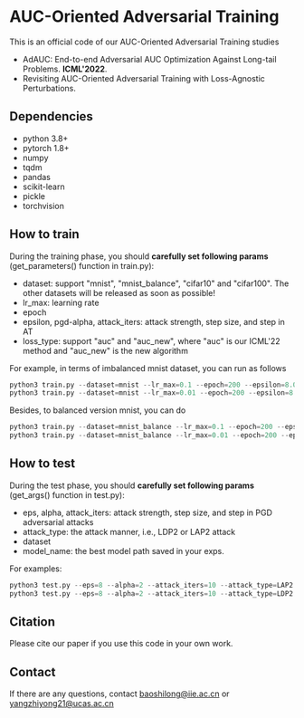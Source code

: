 # AUC-Oriented Adversarial Training

This is an official code of our AUC-Oriented Adversarial Training studies 
- AdAUC: End-to-end Adversarial AUC Optimization Against Long-tail Problems. **ICML'2022**.
- Revisiting AUC-Oriented Adversarial Training with Loss-Agnostic Perturbations. 

## Dependencies
- python 3.8+
- pytorch 1.8+
- numpy
- tqdm
- pandas
- scikit-learn
- pickle
- torchvision

## How to train
During the training phase, you should **carefully set following params** (get_parameters() function in train.py):
- dataset: support "mnist", "mnist_balance", "cifar10" and "cifar100". The other datasets will be released as soon as possible!
- lr_max: learning rate
- epoch
- epsilon, pgd-alpha, attack_iters: attack strength, step size, and step in AT 
- loss_type: support "auc" and "auc_new", where "auc" is our ICML'22 method and "auc_new" is the new algorithm

For example, in terms of imbalanced mnist dataset, you can run as follows
```python
python3 train.py --dataset=mnist --lr_max=0.1 --epoch=200 --epsilon=8.0 --loss_type=auc_new
python3 train.py --dataset=mnist --lr_max=0.01 --epoch=200 --epsilon=8.0 --loss_type=auc
```
Besides, to balanced version mnist, you can do
```python
python3 train.py --dataset=mnist_balance --lr_max=0.1 --epoch=200 --epsilon=8.0 --loss_type=auc_new
python3 train.py --dataset=mnist_balance --lr_max=0.01 --epoch=200 --epsilon=8.0 --loss_type=auc
```

## How to test 
During the test phase, you should **carefully set following params** (get_args() function in test.py):
- eps, alpha, attack_iters: attack strength, step size, and step in PGD adversarial attacks
- attack_type: the attack manner, i.e., LDP2 or LAP2 attack
- dataset
- model_name: the best model path saved in your exps.

For examples:
```python
python3 test.py --eps=8 --alpha=2 --attack_iters=10 --attack_type=LAP2 --dataset=mnist --model_name=mnist_auc_new_pgd_pgd_0.1
python3 test.py --eps=8 --alpha=2 --attack_iters=10 --attack_type=LDP2 --dataset=mnist --model_name=mnist_auc_new_pgd_pgd_0.1
```

## Citation
Please cite our paper if you use this code in your own work.

## Contact
If there are any questions, contact baoshilong@iie.ac.cn or yangzhiyong21@ucas.ac.cn
